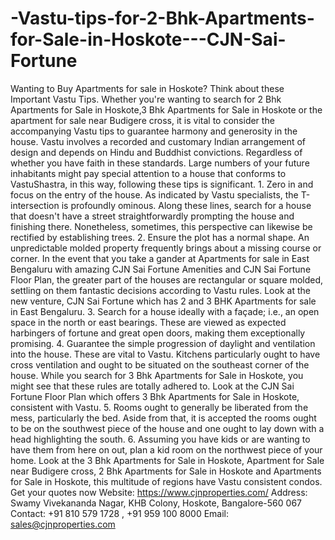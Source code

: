 # -Vastu-tips-for-2-Bhk-Apartments-for-Sale-in-Hoskote---CJN-Sai-Fortune
  Wanting to Buy Apartments for sale in Hoskote? Think about these Important Vastu Tips. Whether you're wanting to search for 2 Bhk Apartments for Sale in Hoskote,3 Bhk Apartments for Sale in Hoskote or the apartment for sale near Budigere cross, it is vital to consider the accompanying Vastu tips to guarantee harmony and generosity in the house.   Vastu involves a recorded and customary Indian arrangement of design and depends on Hindu and Buddhist convictions. Regardless of whether you have faith in these standards. Large numbers of your future inhabitants might pay special attention to a house that conforms to VastuShastra, in this way, following these tips is significant.  1. Zero in and focus on the entry of the house. As indicated by Vastu specialists, the T-intersection is profoundly ominous. Along these lines, search for a house that doesn't have a street straightforwardly prompting the house and finishing there. Nonetheless, sometimes, this perspective can likewise be rectified by establishing trees.  2. Ensure the plot has a normal shape. An unpredictable molded property frequently brings about a missing course or corner. In the event that you take a gander at Apartments for sale in East Bengaluru with amazing CJN Sai Fortune Amenities and CJN Sai Fortune Floor Plan, the greater part of the houses are rectangular or square molded, settling on them fantastic decisions according to Vastu rules. Look at the new venture, CJN Sai Fortune which has 2 and 3 BHK Apartments for sale in East Bengaluru.   3. Search for a house ideally with a façade; i.e., an open space in the north or east bearings. These are viewed as expected harbingers of fortune and great open doors, making them exceptionally promising.  4. Guarantee the simple progression of daylight and ventilation into the house. These are vital to Vastu. Kitchens particularly ought to have cross ventilation and ought to be situated on the southeast corner of the house. While you search for 3 Bhk Apartments for Sale in Hoskote, you might see that these rules are totally adhered to. Look at the CJN Sai Fortune Floor Plan which offers 3 Bhk Apartments for Sale in Hoskote, consistent with Vastu.  5. Rooms ought to generally be liberated from the mess, particularly the bed. Aside from that, it is accepted the rooms ought to be on the southwest piece of the house and one ought to lay down with a head highlighting the south.  6. Assuming you have kids or are wanting to have them from here on out, plan a kid room on the northwest piece of your home. Look at the 3 Bhk Apartments for Sale in Hoskote, Apartment for Sale near Budigere cross, 2 Bhk Apartments for Sale in Hoskote and Apartments for Sale in Hoskote, this multitude of regions have Vastu consistent condos.  Get your quotes now Website: https://www.cjnproperties.com/ Address: Swamy Vivekananda Nagar, KHB Colony, Hoskote, Bangalore-560 067 Contact: +91 810 579 1728 , +91 959 100 8000 Email: sales@cjnproperties.com
